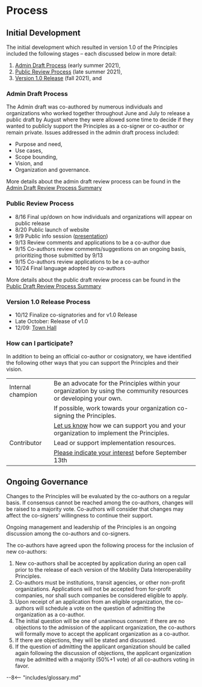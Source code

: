 # Process

## Initial Development

The initial development which resulted in version 1.0 of the Principles included the following stages – each discussed below in more detail:

1. [Admin Draft Process](#admin-draft-process) (early summer 2021),  
2. [Public Review Process](#public-review-process) (late summer 2021),  
3. [Version 1.0 Release](#version-1.0-process) (fall 2021), and  

### Admin Draft Process

The Admin draft was co-authored by numerous individuals and organizations who worked together throughout June and July to release a public draft by August where they were allowed some time to decide if they wanted to publicly support the Principles as a co-signer or co-author or remain private.  Issues addressed in the admin draft process included:

- Purpose and need,  
- Use cases,  
- Scope bounding,  
- Vision, and  
- Organization and governance.  

More details about the admin draft review process can be found in the [Admin Draft Review Process Summary](admin_draft_review.md)  

### Public Review Process

- 8/16 Final up/down on how individuals and organizations will appear on public release  
- 8/20 Public launch of website  
- 9/9  Public info session  ([presentation](https://docs.google.com/presentation/d/1oVGdACXboYDSOi4Cj0RbmXh69IY4K4DRhskBsjwzmBc/edit?usp=sharing))
- 9/13 Review comments and applications to be a co-author due  
- 9/15 Co-authors review comments/suggestions on an ongoing basis, prioritizing those submitted by 9/13  
- 9/15 Co-authors review applications to be a co-author  
- 10/24 Final language adopted by co-authors

More details about the public draft review process can be found in the [Public Draft Review Process Summary](public_draft_review.md)  

### Version 1.0 Release Process

- 10/12 Finalize co-signatories and for v1.0 Release
- Late October: Release of v1.0  
- 12/09: [Town Hall](townhall.md)

### How can I participate?

In addition to being an official co-author or cosignatory, we have identified the following other ways that you can support the Principles and their vision.  

|  |  |  
| :--- | :--- |
| Internal champion | Be an advocate for the Principles within your organization by using the community resources or developing your own. |  
| |  If possible, work towards your organization co-signing the Principles. |  
| |  [Let us know](https://forms.gle/PE5TjvFCjyq8xUub6) how we can support you and your organization to implement the Principles. |  
| Contributor | Lead or support implementation resources. |  
| | [Please indicate your interest](https://forms.gle/S73T6HeKn8qDLy7e7) before September 13th |  

## Ongoing Governance

Changes to the Principles will be evaluated by the co-authors on a regular basis.  If consensus cannot be reached among the co-authors, changes will be raised to a majority vote. Co-authors will consider that changes may affect the co-signers’ willingness to continue their support.  

Ongoing management and leadership of the Principles is an ongoing discussion among the co-authors and co-signers.

The co-authors have agreed upon the following process for the inclusion of new co-authors:

1. New co-authors shall be accepted by application during an open call prior to the release of each version of the Mobility Data Interoperability Principles.  
2. Co-authors must be institutions, transit agencies, or other non-profit organizations. Applications will not be accepted from for-profit companies, nor shall such companies be considered eligible to apply.  
3. Upon receipt of an application from an eligible organization, the co-authors will schedule a vote on the question of admitting the organization as a co-author.  
4. The initial question will be one of unanimous consent: if there are no objections to the admission of the applicant organization, the co-authors will formally move to accept the applicant organization as a co-author.  
5. If there are objections, they will be stated and discussed.  
6. If the question of admitting the applicant organization should be called again following the discussion of objections, the applicant organization may be admitted with a majority (50%+1 vote) of all co-authors voting in favor.  

--8<-- "includes/glossary.md"
